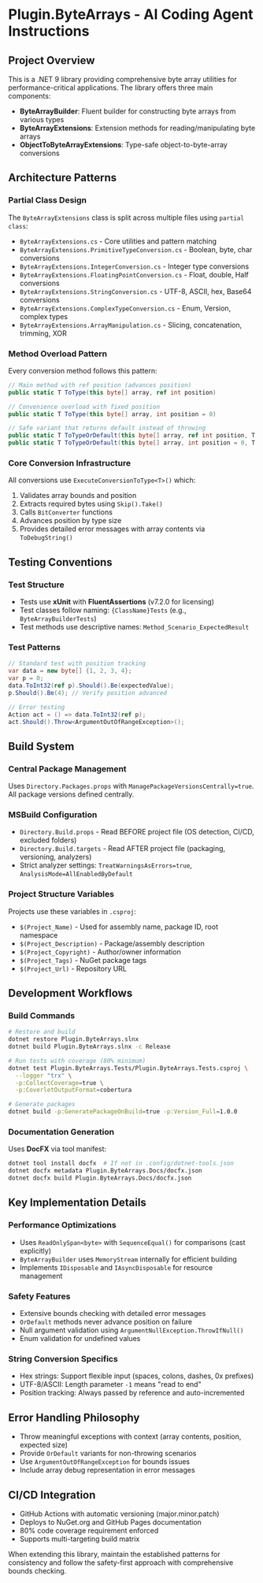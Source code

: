# Plugin.ByteArrays - AI Coding Agent Instructions

## Project Overview
This is a .NET 9 library providing comprehensive byte array utilities for performance-critical applications. The library offers three main components:
- **ByteArrayBuilder**: Fluent builder for constructing byte arrays from various types
- **ByteArrayExtensions**: Extension methods for reading/manipulating byte arrays
- **ObjectToByteArrayExtensions**: Type-safe object-to-byte-array conversions

## Architecture Patterns

### Partial Class Design
The `ByteArrayExtensions` class is split across multiple files using `partial class`:
- `ByteArrayExtensions.cs` - Core utilities and pattern matching
- `ByteArrayExtensions.PrimitiveTypeConversion.cs` - Boolean, byte, char conversions
- `ByteArrayExtensions.IntegerConversion.cs` - Integer type conversions
- `ByteArrayExtensions.FloatingPointConversion.cs` - Float, double, Half conversions
- `ByteArrayExtensions.StringConversion.cs` - UTF-8, ASCII, hex, Base64 conversions
- `ByteArrayExtensions.ComplexTypeConversion.cs` - Enum, Version, complex types
- `ByteArrayExtensions.ArrayManipulation.cs` - Slicing, concatenation, trimming, XOR

### Method Overload Pattern
Every conversion method follows this pattern:
```csharp
// Main method with ref position (advances position)
public static T ToType(this byte[] array, ref int position)

// Convenience overload with fixed position
public static T ToType(this byte[] array, int position = 0)

// Safe variant that returns default instead of throwing
public static T ToTypeOrDefault(this byte[] array, ref int position, T defaultValue = default)
public static T ToTypeOrDefault(this byte[] array, int position = 0, T defaultValue = default)
```

### Core Conversion Infrastructure
All conversions use `ExecuteConversionToType<T>()` which:
1. Validates array bounds and position
2. Extracts required bytes using `Skip().Take()`
3. Calls `BitConverter` functions
4. Advances position by type size
5. Provides detailed error messages with array contents via `ToDebugString()`

## Testing Conventions

### Test Structure
- Tests use **xUnit** with **FluentAssertions** (v7.2.0 for licensing)
- Test classes follow naming: `{ClassName}Tests` (e.g., `ByteArrayBuilderTests`)
- Test methods use descriptive names: `Method_Scenario_ExpectedResult`

### Test Patterns
```csharp
// Standard test with position tracking
var data = new byte[] {1, 2, 3, 4};
var p = 0;
data.ToInt32(ref p).Should().Be(expectedValue);
p.Should().Be(4); // Verify position advanced

// Error testing
Action act = () => data.ToInt32(ref p);
act.Should().Throw<ArgumentOutOfRangeException>();
```

## Build System

### Central Package Management
Uses `Directory.Packages.props` with `ManagePackageVersionsCentrally=true`. All package versions defined centrally.

### MSBuild Configuration
- `Directory.Build.props` - Read BEFORE project file (OS detection, CI/CD, excluded folders)
- `Directory.Build.targets` - Read AFTER project file (packaging, versioning, analyzers)
- Strict analyzer settings: `TreatWarningsAsErrors=true`, `AnalysisMode=AllEnabledByDefault`

### Project Structure Variables
Projects use these variables in `.csproj`:
- `$(Project_Name)` - Used for assembly name, package ID, root namespace
- `$(Project_Description)` - Package/assembly description
- `$(Project_Copyright)` - Author/owner information
- `$(Project_Tags)` - NuGet package tags
- `$(Project_Url)` - Repository URL

## Development Workflows

### Build Commands
```bash
# Restore and build
dotnet restore Plugin.ByteArrays.slnx
dotnet build Plugin.ByteArrays.slnx -c Release

# Run tests with coverage (80% minimum)
dotnet test Plugin.ByteArrays.Tests/Plugin.ByteArrays.Tests.csproj \
  --logger "trx" \
  -p:CollectCoverage=true \
  -p:CoverletOutputFormat=cobertura

# Generate packages
dotnet build -p:GeneratePackageOnBuild=true -p:Version_Full=1.0.0
```

### Documentation Generation
Uses **DocFX** via tool manifest:
```bash
dotnet tool install docfx  # If not in .config/dotnet-tools.json
dotnet docfx metadata Plugin.ByteArrays.Docs/docfx.json
dotnet docfx build Plugin.ByteArrays.Docs/docfx.json
```

## Key Implementation Details

### Performance Optimizations
- Uses `ReadOnlySpan<byte>` with `SequenceEqual()` for comparisons (cast explicitly)
- `ByteArrayBuilder` uses `MemoryStream` internally for efficient building
- Implements `IDisposable` and `IAsyncDisposable` for resource management

### Safety Features
- Extensive bounds checking with detailed error messages
- `OrDefault` methods never advance position on failure
- Null argument validation using `ArgumentNullException.ThrowIfNull()`
- Enum validation for undefined values

### String Conversion Specifics
- Hex strings: Support flexible input (spaces, colons, dashes, 0x prefixes)
- UTF-8/ASCII: Length parameter `-1` means "read to end"
- Position tracking: Always passed by reference and auto-incremented

## Error Handling Philosophy
- Throw meaningful exceptions with context (array contents, position, expected size)
- Provide `OrDefault` variants for non-throwing scenarios
- Use `ArgumentOutOfRangeException` for bounds issues
- Include array debug representation in error messages

## CI/CD Integration
- GitHub Actions with automatic versioning (major.minor.patch)
- Deploys to NuGet.org and GitHub Pages documentation
- 80% code coverage requirement enforced
- Supports multi-targeting build matrix

When extending this library, maintain the established patterns for consistency and follow the safety-first approach with comprehensive bounds checking.
